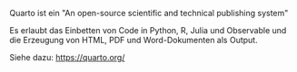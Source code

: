 Quarto ist ein "An open-source scientific and technical publishing system"

Es erlaubt das Einbetten von Code in Python, R, Julia und Observable und die 
Erzeugung von HTML, PDF und Word-Dokumenten als Output.

Siehe dazu: https://quarto.org/ 
